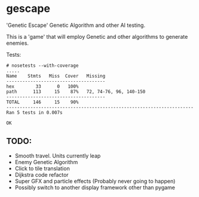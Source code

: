 gescape
=======

'Genetic Escape'
Genetic Algorithm and other AI testing.

This is a 'game' that will employ Genetic and other algorithms to generate enemies.

Tests:

    # nosetests --with-coverage
    .....
    Name    Stmts   Miss  Cover   Missing
    -------------------------------------
    hex        33      0   100%
    path      113     15    87%   72, 74-76, 96, 140-150
    -------------------------------------
    TOTAL     146     15    90%
    ----------------------------------------------------------------------
    Ran 5 tests in 0.007s

    OK


TODO:
-----
- Smooth travel. Units currently leap
- Enemy Genetic Algorithm
- Click to tile translation
- Dijkstra code refactor
- Super GFX and particle effects (Probably never going to happen)
- Possibly switch to another display framework other than pygame
